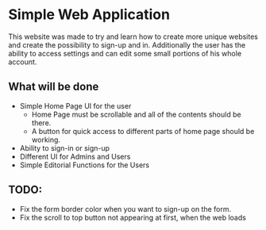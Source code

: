 # Simple Web Application

This website was made to try and learn how to create more unique websites and create the possibility to sign-up and in. Additionally the user has the ability to access settings and can edit some small portions of his whole account.

## What will be done

- Simple Home Page UI for the user
  - Home Page must be scrollable and all of the contents should be there.
  - A button for quick access to different parts of home page should be working.
- Ability to sign-in or sign-up
- Different UI for Admins and Users
- Simple Editorial Functions for the Users

## TODO:

- Fix the form border color when you want to sign-up on the form.
- Fix the scroll to top button not appearing at first, when the web loads
